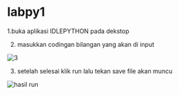 # labpy1

1.buka aplikasi IDLEPYTHON pada dekstop

2. masukkan codingan bilangan yang akan di input

![3](https://user-images.githubusercontent.com/37093418/52684561-3fd54300-2f79-11e9-9eb4-9021102e5527.PNG)

3. setelah selesai klik run lalu tekan save file akan muncu

![hasil run](https://user-images.githubusercontent.com/37093418/52684320-79597e80-2f78-11e9-9923-d8de39f4d535.PNG)
